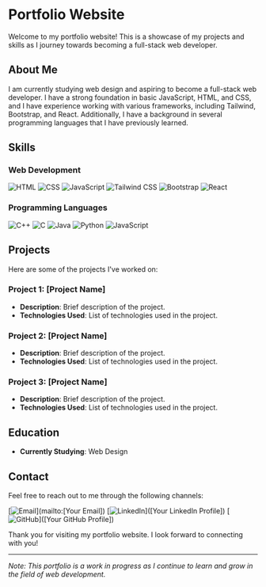 # Portfolio Website

Welcome to my portfolio website! This is a showcase of my projects and skills as I journey towards becoming a full-stack web developer.

## About Me

I am currently studying web design and aspiring to become a full-stack web developer. I have a strong foundation in basic JavaScript, HTML, and CSS, and I have experience working with various frameworks, including Tailwind, Bootstrap, and React. Additionally, I have a background in several programming languages that I have previously learned.

## Skills

### Web Development

![HTML](https://img.shields.io/badge/-HTML5-E34F26?style=flat-square&logo=html5&logoColor=white)
![CSS](https://img.shields.io/badge/-CSS3-1572B6?style=flat-square&logo=css3&logoColor=white)
![JavaScript](https://img.shields.io/badge/-JavaScript-F7DF1E?style=flat-square&logo=javascript&logoColor=black)
![Tailwind CSS](https://img.shields.io/badge/-Tailwind%20CSS-38B2AC?style=flat-square&logo=tailwind-css&logoColor=white)
![Bootstrap](https://img.shields.io/badge/-Bootstrap-7952B3?style=flat-square&logo=bootstrap&logoColor=white)
![React](https://img.shields.io/badge/-React-61DAFB?style=flat-square&logo=react&logoColor=black)

### Programming Languages

![C++](https://img.shields.io/badge/-C++-00599C?style=flat-square&logo=c%2B%2B&logoColor=white)
![C](https://img.shields.io/badge/-C-A8B9CC?style=flat-square&logo=c&logoColor=white)
![Java](https://img.shields.io/badge/-Java-007396?style=flat-square&logo=java&logoColor=white)
![Python](https://img.shields.io/badge/-Python-3776AB?style=flat-square&logo=python&logoColor=white)
![JavaScript](https://img.shields.io/badge/-JavaScript-F7DF1E?style=flat-square&logo=javascript&logoColor=black)

## Projects

Here are some of the projects I've worked on:

### Project 1: [Project Name]
- **Description**: Brief description of the project.
- **Technologies Used**: List of technologies used in the project.

### Project 2: [Project Name]
- **Description**: Brief description of the project.
- **Technologies Used**: List of technologies used in the project.

### Project 3: [Project Name]
- **Description**: Brief description of the project.
- **Technologies Used**: List of technologies used in the project.

## Education

- **Currently Studying**: Web Design

## Contact

Feel free to reach out to me through the following channels:

[![Email](https://img.shields.io/badge/-Email-D14836?style=flat-square&logo=gmail&logoColor=white)](mailto:[Your Email])
[![LinkedIn](https://img.shields.io/badge/-LinkedIn-0077B5?style=flat-square&logo=linkedin&logoColor=white)]([Your LinkedIn Profile])
[![GitHub](https://img.shields.io/badge/-GitHub-181717?style=flat-square&logo=github&logoColor=white)]([Your GitHub Profile])

Thank you for visiting my portfolio website. I look forward to connecting with you!

---

*Note: This portfolio is a work in progress as I continue to learn and grow in the field of web development.*

